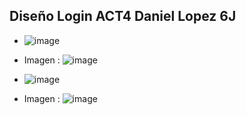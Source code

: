 ## Diseño Login ACT4 Daniel Lopez 6J

- ![image](https://github.com/JoseDanielL/DisenoLogin/assets/99343068/2058463a-1f0e-45a0-8b89-8d0f51e4eca9)
- Imagen : ![image](https://github.com/JoseDanielL/DisenoLogin/assets/99343068/1b23b79a-3139-48da-a721-ffa337981fff)

- ![image](https://github.com/JoseDanielL/DisenoLogin/assets/99343068/8ef4ee86-d8e3-4053-b75c-8d49d2a899b8)
- Imagen : ![image](https://github.com/JoseDanielL/DisenoLogin/assets/99343068/66820ad8-ab46-43d7-a561-3c874aa06887)



